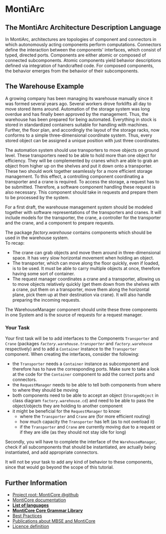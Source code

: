 <!-- (c) https://github.com/MontiCore/monticore -->
# MontiArc

## The MontiArc Architecture Description Language

In MontiArc, architectures are topologies of component and connectors in which 
autonomously acting components perform computations. Connectors define the
interaction between the components' interfaces, which consist of typed,
directed ports. Components are either atomic or composed of connected
subcomponents. Atomic components yield behavior descriptions defined via
integration of handcrafted code. For composed components,
the behavior emerges from the behavior of their subcomponents.


## The Warehouse Example

A growing company has been managing its warehouse manually since it was formed
several years ago. Several workers drove forklifts all day to move stored items
around. Automation of the storage system was long overdue and has finally been
approved by the management. Thus, the warehouse has been prepared for being
automated. Everything in stock is stored in standardized containers suitable
for handling with machines. Further, the floor plan, and accordingly the layout
of the storage racks, now conforms to a simple three-dimensional coordinate
system. Thus, every stored object can be assigned a unique position with
just three coordinates.

The automation system should use transporters to move objects on ground level.
These transporters need to be able to hold more than one object for efficiency.
They will be complemented by cranes which are able to grab an object from
higher up on the shelves and put it down onto a transporter. These two should
work together seamlessly for a more efficient storage management. To this
effect, a controlling component coordinating a transporter and a crane is
required. To access the storage, a request has to be submitted. Therefore, a
software component handling these request is also necessary. This component
should take in requests and prepare them to be processed by the system.

For a first draft, the warehouse management system should be modeled together
with software representations of the transporters and cranes. It will include
models for the transporter, the crane, a controller for the transporter
and the crane, and a component to prepare requests.

The package *factory.warehouse* contains components which should be used in the
warehouse system.\
To recap:
 * The crane can grab objects and move them around in  three-dimensional space.
   It has very slow horizontal movement when holding an object.
 * The transporter, which can move along the floor quickly, even if loaded, is
   to be used. It must be able to carry multiple objects at once, therefore
   having some sort of container.
 * The request manager coordinates a crane and a transporter, allowing us to
   move objects relatively quickly (get them down from the shelves with a
   crane, put them on a transporter, move them along the horizontal plane,
   pick them up at their destination via crane). It will also handle 
   preparing the incoming requests.

The WarehouseManager component should unite these three components in
one System and is the source of requests for a request manager.

### Your Task
Your first task will be to add interfaces to the Components `Transporter` and
`Crane` (packages *`factory.warehouse.transporter`* and *`factory.warehouse`*
respectively) and to add a `Container` instance to the `Transporter` component.
When creating the interfaces, consider the following:
 * the `Transporter` needs a `Container` instance as subcomponent and therefore
   has to have the corresponding ports. Make sure to take a look at the code
   for the `Container` component to add the correct ports and connectors.
 * the `RequestManager` needs to be able to tell both components from where to
   where they should be moving
 * both components need to be able to accept an object (`StorageObject` in
   class diagram `factory.warehouse.cd`) and need to be able
   to pass the object/objects they are holding to another component
 * it might be beneficial for the `RequestManager` to know:
   * where the `Transporter` and `Crane` are (for more efficient routing)
   * how much capacity the `Transporter` has left (as to not overload it)
   * if the `Transporter` and `Crane` are currently moving due to a request
     or if they are idle (as they should not stay idle for long)

Secondly, you will have to complete the interface of the `WarehouseManager`,
check if all subcomponents that should be instantiated, are actually being
instantiated, and add appropriate connectors.

It will not be your task to add any kind of behavior to these components,
since that would go beyond the scope of this tutorial.

## Further Information

* [Project root: MontiCore @github](https://github.com/MontiCore/monticore)
* [MontiCore documentation](http://www.monticore.de/)
* [**List of languages**](https://github.com/MontiCore/monticore/blob/dev/docs/Languages.md)
* [**MontiCore Core Grammar Library**](https://github.com/MontiCore/monticore/blob/dev/monticore-grammar/src/main/grammars/de/monticore/Grammars.md)
* [Best Practices](https://github.com/MontiCore/monticore/blob/dev/docs/BestPractices.md)
* [Publications about MBSE and MontiCore](https://www.se-rwth.de/publications/)
* [Licence definition](https://github.com/MontiCore/monticore/blob/master/00.org/Licenses/LICENSE-MONTICORE-3-LEVEL.md)

